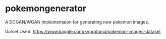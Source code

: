 # pokemongenerator

A DCGAN/WGAN implementaion for generating new pokemon images. 

Datset Used: https://www.kaggle.com/kvpratama/pokemon-images-dataset
